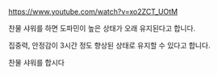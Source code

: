 https://www.youtube.com/watch?v=xo2ZCT_UOtM

찬물 샤워를 하면 도파민이 높은 상태가 오래 유지된다고 합니다.

집중력, 안정감이 3시간 정도 향상된 상태로 유지할 수 있다고 합니다.

찬물 샤워를 합시다
